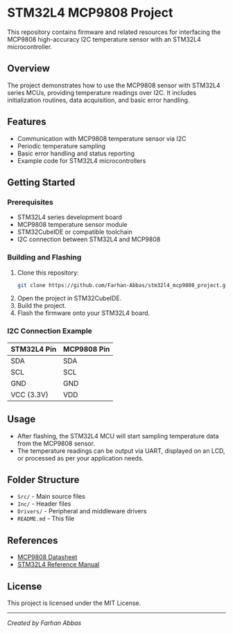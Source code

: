 # STM32L4 MCP9808 Project

This repository contains firmware and related resources for interfacing the MCP9808 high-accuracy I2C temperature sensor with an STM32L4 microcontroller.

## Overview

The project demonstrates how to use the MCP9808 sensor with STM32L4 series MCUs, providing temperature readings over I2C. It includes initialization routines, data acquisition, and basic error handling.

## Features

- Communication with MCP9808 temperature sensor via I2C
- Periodic temperature sampling
- Basic error handling and status reporting
- Example code for STM32L4 microcontrollers

## Getting Started

### Prerequisites

- STM32L4 series development board
- MCP9808 temperature sensor module
- STM32CubeIDE or compatible toolchain
- I2C connection between STM32L4 and MCP9808

### Building and Flashing

1. Clone this repository:
    ```bash
    git clone https://github.com/Farhan-Abbas/stm32l4_mcp9808_project.git
    ```
2. Open the project in STM32CubeIDE.
3. Build the project.
4. Flash the firmware onto your STM32L4 board.

### I2C Connection Example

| STM32L4 Pin | MCP9808 Pin |
|-------------|-------------|
| SDA         | SDA         |
| SCL         | SCL         |
| GND         | GND         |
| VCC (3.3V)  | VDD         |

## Usage

- After flashing, the STM32L4 MCU will start sampling temperature data from the MCP9808 sensor.
- The temperature readings can be output via UART, displayed on an LCD, or processed as per your application needs.

## Folder Structure

- `Src/` - Main source files
- `Inc/` - Header files
- `Drivers/` - Peripheral and middleware drivers
- `README.md` - This file

## References

- [MCP9808 Datasheet](https://www.microchip.com/wwwproducts/en/MCP9808)
- [STM32L4 Reference Manual](https://www.st.com/resource/en/reference_manual/dm00083560.pdf)

## License

This project is licensed under the MIT License.

---

*Created by Farhan Abbas*
